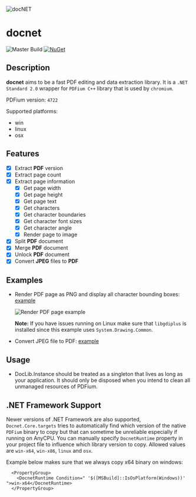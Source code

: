 ![docNET](assets/header.png)

# docnet

![Master Build](https://github.com/GowenGit/docnet/workflows/Master%20Build/badge.svg?branch=master)
[![NuGet](https://img.shields.io/nuget/v/Docnet.Core.svg)](https://www.nuget.org/packages/Docnet.Core)

## Description

**docnet** aims to be a fast PDF editing and data extraction library. It is a `.NET Standard 2.0` wrapper for `PDFium C++` library that is used by `chromium`.

PDFium version: `4722`

Supported platforms:

- win
- linux
- osx

## Features

- [x] Extract **PDF** version
- [x] Extract page count
- [x] Extract page information
   - [x] Get page width
   - [x] Get page height
   - [x] Get page text
   - [x] Get characters
   - [x] Get character boundaries
   - [x] Get character font sizes
   - [x] Get character angle
   - [x] Render page to image
- [x] Split **PDF** document
- [x] Merge **PDF** document
- [x] Unlock **PDF** document
- [x] Convert **JPEG** files to **PDF**

## Examples

* Render PDF page as PNG and display all character bounding boxes: [example](examples/nuget-usage/NugetUsageAnyCpu/PdfToImageExamples.cs)

   ![Render PDF page example](assets/demo_thumb_0.png)

    **Note:** If you have issues running on Linux make sure that `libgdiplus` is installed since this example uses `System.Drawing.Common`.

* Convert JPEG file to PDF: [example](examples/nuget-usage/NugetUsageAnyCpu/ImageToPdfExamples.cs)

## Usage

* DocLib.Instance should be treated as a singleton that lives as long as your application. It should only be disposed when you intend to clean all unmanaged resources of PDFium.

## .NET Framework Support

Newer versions of .NET Framework are also supported, `Docnet.Core.targets` tries to automatically find which version of the native `PDFium` binary to copy but that can sometime be unreliable especially if running on AnyCPU. You can manually specify `DocnetRuntime` property in your project file to influence which library version to copy. Allowed values are `win-x64`, `win-x86`, `linux` and `osx`.

Example below makes sure that we always copy x64 binary on windows:

```
  <PropertyGroup>
    <DocnetRuntime Condition=" '$([MSBuild]::IsOsPlatform(Windows))' ">win-x64</DocnetRuntime>
  </PropertyGroup>
```